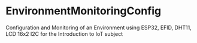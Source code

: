 # EnvironmentMonitoringConfig
Configuration and Monitoring of an Environment using ESP32, EFID, DHT11, LCD 16x2 I2C
for the Introduction to IoT subject
